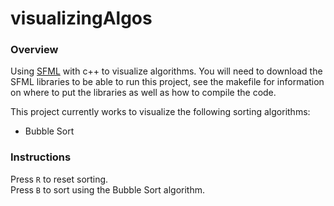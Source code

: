 # visualizingAlgos
### Overview
Using [SFML](https://www.sfml-dev.org/download.php) with c++ to visualize algorithms. You will need to download the SFML libraries to be able to run this project, see the makefile for information on where to put the libraries as well as how to compile the code. 

This project currently works to visualize the following sorting algorithms:
* Bubble Sort 

### Instructions
Press `R` to reset sorting.</br>
Press `B` to sort using the Bubble Sort algorithm.</br>
